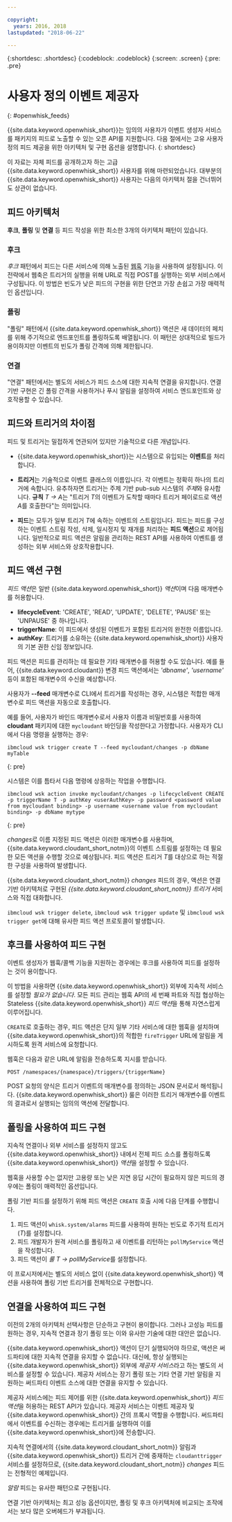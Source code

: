 ```yaml
---

copyright:
  years: 2016, 2018
lastupdated: "2018-06-22"

---
```


{:shortdesc: .shortdesc}
{:codeblock: .codeblock}
{:screen: .screen}
{:pre: .pre}

# 사용자 정의 이벤트 제공자
{: #openwhisk_feeds}

{{site.data.keyword.openwhisk_short}}는 임의의 사용자가 이벤트 생성자 서비스를 패키지의 피드로 노출할 수 있는 오픈 API를 지원합니다. 다음 절에서는 고유 사용자 정의 피드 제공을 위한 아키텍처 및 구현 옵션을 설명합니다.
{: shortdesc}

이 자료는 자체 피드를 공개하고자 하는 고급 {{site.data.keyword.openwhisk_short}} 사용자를 위해 마련되었습니다. 대부분의 {{site.data.keyword.openwhisk_short}} 사용자는 다음의 아키텍처 절을 건너뛰어도 상관이 없습니다.

## 피드 아키텍처

**후크**, **폴링** 및 **연결** 등 피드 작성을 위한 최소한 3개의 아키텍처 패턴이 있습니다.

### 후크
*후크* 패턴에서 피드는 다른 서비스에 의해 노출된 [웹훅](https://en.wikipedia.org/wiki/Webhook) 기능을 사용하여 설정됩니다.   이 전략에서 웹축은 트리거의 실행을 위해 URL로 직접 POST를 실행하는 외부 서비스에서 구성됩니다. 이 방법은 빈도가 낮은 피드의 구현을 위한 단연코 가장 손쉽고 가장 매력적인 옵션입니다.

<!-- The github feed is implemented using webhooks.  Put a link here when we have the open repo ready -->

### 폴링
"폴링" 패턴에서 {{site.data.keyword.openwhisk_short}} 액션은 새 데이터의 페치를 위해 주기적으로 엔드포인트를 폴링하도록 배열됩니다. 이 패턴은 상대적으로 빌드가 용이하지만 이벤트의 빈도가 폴링 간격에 의해 제한됩니다.

### 연결
"연결" 패턴에서는 별도의 서비스가 피드 소스에 대한 지속적 연결을 유지합니다. 연결 기반 구현은 긴 폴링 간격을 사용하거나 푸시 알림을 설정하여 서비스 엔드포인트와 상호작용할 수 있습니다.

<!-- Our cloudant changes feed is connection based.  Put a link here to
an open repo -->

<!-- What is the foundation for the Message Hub feed? If it is "connections" then lets put a link here as well -->

## 피드와 트리거의 차이점

피드 및 트리거는 밀접하게 연관되어 있지만 기술적으로 다른 개념입니다.   

- {{site.data.keyword.openwhisk_short}}는 시스템으로 유입되는 **이벤트**를 처리합니다.

- **트리거**는 기술적으로 이벤트 클래스의 이름입니다. 각 이벤트는 정확히 하나의 트리거에 속합니다. 유추하자면 트리거는 주제 기반 pub-sub 시스템의 *주제*와 유사합니다. **규칙** *T -> A*는 "트리거 *T*의 이벤트가 도착할 때마다 트리거 페이로드로 액션 *A*를 호출한다"는 의미입니다.

- **피드**는 모두가 일부 트리거 *T*에 속하는 이벤트의 스트림입니다. 피드는 피드를 구성하는 이벤트 스트림 작성, 삭제, 일시정지 및 재개를 처리하는 **피드 액션**으로 제어됩니다. 일반적으로 피드 액션은 알림을 관리하는 REST API를 사용하여 이벤트를 생성하는 외부 서비스와 상호작용합니다.

##  피드 액션 구현

*피드 액션*은 일반 {{site.data.keyword.openwhisk_short}} *액션*이며 다음 매개변수를 허용합니다.
* **lifecycleEvent**: 'CREATE', 'READ', 'UPDATE', 'DELETE', 'PAUSE' 또는 'UNPAUSE' 중 하나입니다.
* **triggerName**: 이 피드에서 생성된 이벤트가 포함된 트리거의 완전한 이름입니다.
* **authKey**: 트리거를 소유하는 {{site.data.keyword.openwhisk_short}} 사용자의 기본 권한 신임 정보입니다.

피드 액션은 피드를 관리하는 데 필요한 기타 매개변수를 허용할 수도 있습니다. 예를 들어, {{site.data.keyword.cloudant}} 변경 피드 액션에서는 *'dbname'*, *'username'* 등이 포함된 매개변수의 수신을 예상합니다.

사용자가 **--feed** 매개변수로 CLI에서 트리거를 작성하는 경우, 시스템은 적합한 매개변수로 피드 액션을 자동으로 호출합니다.

예를 들어, 사용자가 바인드 매개변수로서 사용자 이름과 비밀번호를 사용하여 **cloudant** 패키지에 대한 `mycloudant` 바인딩을 작성한다고 가정합니다. 사용자가 CLI에서 다음 명령을 실행하는 경우:
```
ibmcloud wsk trigger create T --feed mycloudant/changes -p dbName myTable
```
{: pre}

시스템은 이를 틈타서 다음 명령에 상응하는 작업을 수행합니다.
```
ibmcloud wsk action invoke mycloudant/changes -p lifecycleEvent CREATE -p triggerName T -p authKey <userAuthKey> -p password <password value from mycloudant binding> -p username <username value from mycloudant binding> -p dbName mytype
```
{: pre}

*changes*로 이름 지정된 피드 액션은 이러한 매개변수를 사용하며, {{site.data.keyword.cloudant_short_notm}}의 이벤트 스트림를 설정하는 데 필요한 모든 액션을 수행할 것으로 예상됩니다. 피드 액션은 트리거 *T*를 대상으로 하는 적절한 구성을 사용하여 발생합니다.

{{site.data.keyword.cloudant_short_notm}} *changes* 피드의 경우, 액션은 연결 기반 아키텍처로 구현된 *{{site.data.keyword.cloudant_short_notm}} 트리거* 서비스와 직접 대화합니다.

`ibmcloud wsk trigger delete`, `ibmcloud wsk trigger update` 및 `ibmcloud wsk trigger get`에 대해 유사한 피드 액션 프로토콜이 발생합니다.

## 후크를 사용하여 피드 구현

이벤트 생성자가 웹훅/콜백 기능을 지원하는 경우에는 후크를 사용하여 피드를 설정하는 것이 용이합니다.

이 방법을 사용하면 {{site.data.keyword.openwhisk_short}} 외부에 지속적 서비스를 설정할 _필요가 없습니다_. 모든 피드 관리는 웹훅 API의 세 번째 파트와 직접 협상하는 Stateless {{site.data.keyword.openwhisk_short}} *피드 액션*을 통해 자연스럽게 이루어집니다.

`CREATE`로 호출하는 경우, 피드 액션은 단지 일부 기타 서비스에 대한 웹훅을 설치하며 {{site.data.keyword.openwhisk_short}}의 적합한 `fireTrigger` URL에 알림을 게시하도록 원격 서비스에 요청합니다.

웹훅은 다음과 같은 URL에 알림을 전송하도록 지시를 받습니다.

`POST /namespaces/{namespace}/triggers/{triggerName}`

POST 요청의 양식은 트리거 이벤트의 매개변수를 정의하는 JSON 문서로서 해석됩니다. {{site.data.keyword.openwhisk_short}} 룰은 이러한 트리거 매개변수를 이벤트의 결과로서 실행되는 임의의 액션에 전달합니다.

## 폴링을 사용하여 피드 구현

지속적 연결이나 외부 서비스를 설정하지 않고도 {{site.data.keyword.openwhisk_short}} 내에서 전체 피드 소스를 폴링하도록 {{site.data.keyword.openwhisk_short}} *액션*을 설정할 수 있습니다.

웹훅을 사용할 수는 없지만 고용량 또는 낮은 지연 응답 시간이 필요하지 않은 피드의 경우에는 폴링이 매력적인 옵션입니다.

폴링 기반 피드를 설정하기 위해 피드 액션은 `CREATE` 호출 시에 다음 단계를 수행합니다.

1. 피드 액션이 `whisk.system/alarms` 피드를 사용하여 원하는 빈도로 주기적 트리거(*T*)를 설정합니다.
2. 피드 개발자가 원격 서비스를 폴링하고 새 이벤트를 리턴하는 `pollMyService` 액션을 작성합니다.
3. 피드 액션이 *룰* *T -> pollMyService*를 설정합니다.

이 프로시저에서는 별도의 서비스 없이 {{site.data.keyword.openwhisk_short}} 액션을 사용하여 폴링 기반 트리거를 전체적으로 구현합니다.

## 연결을 사용하여 피드 구현

이전의 2개의 아키텍처 선택사항은 단순하고 구현이 용이합니다. 그러나 고성능 피드를 원하는 경우, 지속적 연결과 장기 폴링 또는 이와 유사한 기술에 대한 대안은 없습니다.

{{site.data.keyword.openwhisk_short}} 액션이 단기 실행되어야 하므로, 액션은 써드파티에 대한 지속적 연결을 유지할 수 없습니다. 대신에, 항상 실행되는 {{site.data.keyword.openwhisk_short}} 외부에 *제공자 서비스*라고 하는 별도의 서비스를 설정할 수 있습니다. 제공자 서비스는 장기 폴링 또는 기타 연결 기반 알림을 지원하는 써드파티 이벤트 소스에 대한 연결을 유지할 수 있습니다.

제공자 서비스에는 피드 제어를 위한 {{site.data.keyword.openwhisk_short}} *피드 액션*을 허용하는 REST API가 있습니다. 제공자 서비스는 이벤트 제공자 및 {{site.data.keyword.openwhisk_short}} 간의 프록시 역할을 수행합니다. 써드파티에서 이벤트를 수신하는 경우에는 트리거를 실행하여 이를 {{site.data.keyword.openwhisk_short}}에 전송합니다.

지속적 연결에서의 {{site.data.keyword.cloudant_short_notm}} 알림과 {{site.data.keyword.openwhisk_short}} 트리거 간에 중재하는 `cloudanttrigger` 서비스를 설정하므로, {{site.data.keyword.cloudant_short_notm}} *changes* 피드는 전형적인 예제입니다.
<!-- TODO: add a reference to the open source implementation -->

*알람* 피드는 유사한 패턴으로 구현됩니다.

연결 기반 아키텍처는 최고 성능 옵션이지만, 폴링 및 후크 아키텍처에 비교되는 조작에서는 보다 많은 오버헤드가 부과됩니다.
